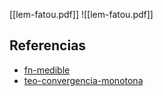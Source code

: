 [[lem-fatou.pdf]]
![[lem-fatou.pdf]]

## Referencias
- [fn-medible](./fn-medible.md)
- [teo-convergencia-monotona](./teo-convergencia-monotona.md)

